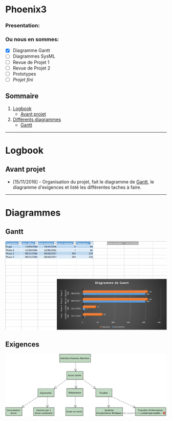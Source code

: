 # Phoenix3
### **Presentation:**

### **Ou nous en sommes:**
- [x] Diagramme Gantt
- [ ] Diagrammes SysML
- [ ] Revue de Projet 1
- [ ] Revue de Projet 2
- [ ] Prototypes
- [ ] *Projet fini*

## Sommaire
1. [Logbook](#Logbook)
	* [Avant projet](#Avant-projet)
	<!-- * [Partie 1 avant 1er revue](#Partie1)
	* [Partie 2 après 1er revue](#Partie2) -->
2. [Différents diagrammes](#Diagrammes)
	* [Gantt][gant]
<!-- 3. [Documentation]()
4. [Contact](#Contact)
5. [Credits](#Credits) -->

---

# Logbook
## Avant projet
- [15/11/2016] - Organisation du projet, fait le diagramme de [Gantt][gant], le diagramme d'exigences et listé les différentes taches à faire.

<!-- ## Partie1 -->

<!-- ## Partie2 -->

---

# Diagrammes
## Gantt
![Gantt Diag](diagrams/gantt.png)

## Exigences
![Exi Diag](diagrams/exi.png)

[gant]: #Gantt
[exi]: #Exigences
[state]: #Etat
[seq]: #Séquence
[BDD]: #Definition-de-blocs
[IBD]: #Blocs-internes